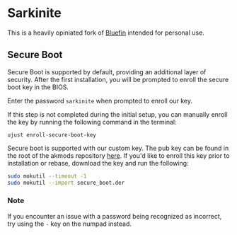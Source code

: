 # Sarkinite

This is a heavily opiniated fork of [Bluefin](https://github.com/ublue-os/bluefin) intended for personal use.

## Secure Boot

Secure Boot is supported by default, providing an additional layer of security. After the first installation, you will be prompted to enroll the secure boot key in the BIOS.

Enter the password `sarkinite`
when prompted to enroll our key.

If this step is not completed during the initial setup, you can manually enroll the key by running the following command in the terminal:

`ujust enroll-secure-boot-key`

Secure boot is supported with our custom key. The pub key can be found in the root of the akmods repository [here](https://github.com/ublue-os/akmods/raw/main/certs/public_key.der).
If you'd like to enroll this key prior to installation or rebase, download the key and run the following:

```bash
sudo mokutil --timeout -1
sudo mokutil --import secure_boot.der
```

### Note

If you encounter an issue with a password being recognized as incorrect, try using the `-` key on the numpad instead.
